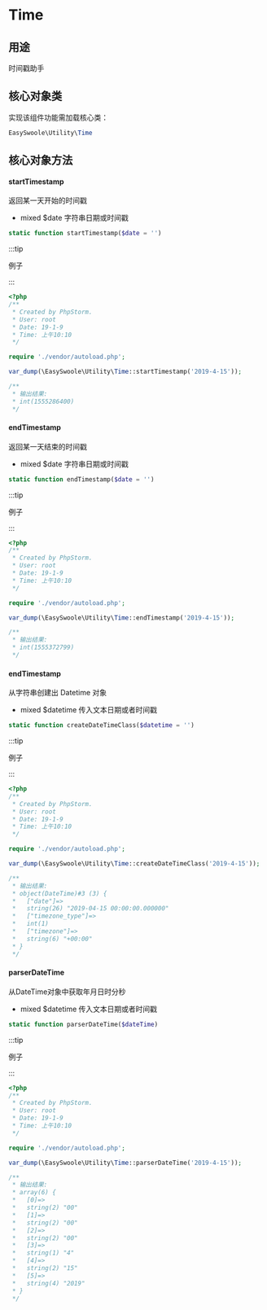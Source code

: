 # Time



## 用途

时间戳助手



## 核心对象类

实现该组件功能需加载核心类：

```php
EasySwoole\Utility\Time
```



## 核心对象方法



#### startTimestamp

返回某一天开始的时间戳

- mixed $date 字符串日期或时间戳

```php
static function startTimestamp($date = '')
```

:::tip

例子

:::

```php
<?php
/**
 * Created by PhpStorm.
 * User: root
 * Date: 19-1-9
 * Time: 上午10:10
 */

require './vendor/autoload.php';

var_dump(\EasySwoole\Utility\Time::startTimestamp('2019-4-15'));

/**
 * 输出结果:
 * int(1555286400)
 */
```



#### endTimestamp

返回某一天结束的时间戳

- mixed $date 字符串日期或时间戳

```php
static function endTimestamp($date = '')
```

:::tip

例子

:::

```php
<?php
/**
 * Created by PhpStorm.
 * User: root
 * Date: 19-1-9
 * Time: 上午10:10
 */

require './vendor/autoload.php';

var_dump(\EasySwoole\Utility\Time::endTimestamp('2019-4-15'));

/**
 * 输出结果:
 * int(1555372799)
 */
```



#### endTimestamp

从字符串创建出 Datetime 对象

- mixed $datetime 传入文本日期或者时间戳

```php
static function createDateTimeClass($datetime = '')
```

:::tip

例子

:::

```php
<?php
/**
 * Created by PhpStorm.
 * User: root
 * Date: 19-1-9
 * Time: 上午10:10
 */

require './vendor/autoload.php';

var_dump(\EasySwoole\Utility\Time::createDateTimeClass('2019-4-15'));

/**
 * 输出结果:
 * object(DateTime)#3 (3) {
 *   ["date"]=>
 *   string(26) "2019-04-15 00:00:00.000000"
 *   ["timezone_type"]=>
 *   int(1)
 *   ["timezone"]=>
 *   string(6) "+00:00"
 * }
 */
```



#### parserDateTime

从DateTime对象中获取年月日时分秒

- mixed $datetime 传入文本日期或者时间戳

```php
static function parserDateTime($dateTime)
```

:::tip

例子

:::

```php
<?php
/**
 * Created by PhpStorm.
 * User: root
 * Date: 19-1-9
 * Time: 上午10:10
 */

require './vendor/autoload.php';

var_dump(\EasySwoole\Utility\Time::parserDateTime('2019-4-15'));

/**
 * 输出结果:
 * array(6) {
 *   [0]=>
 *   string(2) "00"
 *   [1]=>
 *   string(2) "00"
 *   [2]=>
 *   string(2) "00"
 *   [3]=>
 *   string(1) "4"
 *   [4]=>
 *   string(2) "15"
 *   [5]=>
 *   string(4) "2019"
 * }
 */
```

